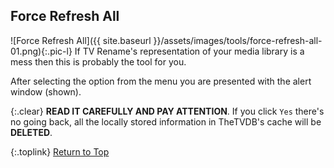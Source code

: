 <!-- START FORCE REFRESH ALL ---------------- -->
## Force Refresh All

![Force Refresh All]({{ site.baseurl }}/assets/images/tools/force-refresh-all-01.png){:.pic-l}
If TV&nbsp;Rename's representation of your media library is a mess then this is probably the tool for you.

After selecting the option from the menu you are presented with the alert window (shown).

{:.clear}
**READ IT CAREFULLY AND PAY ATTENTION**. If you click `Yes` there's no going back, all the locally stored information in TheTVDB's cache will be **DELETED**.

{:.toplink}
[Return to Top]()
<!-- END FORCE REFRESH ALL ------------------ -->

